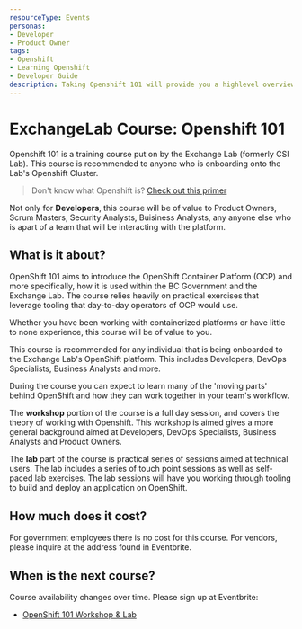 ```yaml
---
resourceType: Events
personas: 
- Developer
- Product Owner
tags:
- Openshift
- Learning Openshift
- Developer Guide
description: Taking Openshift 101 will provide you a highlevel overview of Openshift and how it is used in Gov. Learn about this and how you can attend a course.
---
```


# ExchangeLab Course: Openshift 101

Openshift 101 is a training course put on by the Exchange Lab (formerly CSI Lab). This course is recommended to anyone who is onboarding onto the Lab's Openshift Cluster. 

> Don't know what Openshift is? [Check out this primer](https://www.openshift.com/learn/what-is-openshift)

Not only for __Developers__, this course will be of value to Product Owners, Scrum Masters, Security Analysts, Buisiness Analysts,
any anyone else who is apart of a team that will be interacting with the platform.

## What is it about? 

OpenShift 101 aims to introduce the OpenShift Container Platform (OCP) and more specifically, how it is used within the BC Government and the Exchange Lab. The course relies heavily on practical exercises that leverage tooling that day-to-day operators of OCP would use.

Whether you have been working with containerized platforms or have little to none experience, this course will be of value to you.

This course is recommended for any individual that is being onboarded to the Exchange Lab's OpenShift platform. This includes Developers, DevOps Specialists, Business Analysts and more.

During the course you can expect to learn many of the 'moving parts' behind OpenShift and how they can work together in your team's workflow. 

The **workshop** portion of the course is a full day session, and covers the theory of working with Openshift. This workshop is aimed gives a more general background aimed at Developers, DevOps Specialists, Business Analysts and Product Owners. 

The **lab** part of the course is practical series of sessions aimed at technical users. The lab includes a series of touch point sessions as well as self-paced lab exercises. The lab sessions will have you working through tooling to build and deploy an application on OpenShift.

## How much does it cost?

For government employees there is no cost for this course. For vendors, please inquire at the address found in Eventbrite.

## When is the next course?

Course availability changes over time. Please sign up at Eventbrite:
* [OpenShift 101 Workshop & Lab](https://openshift101.eventbrite.ca/)
